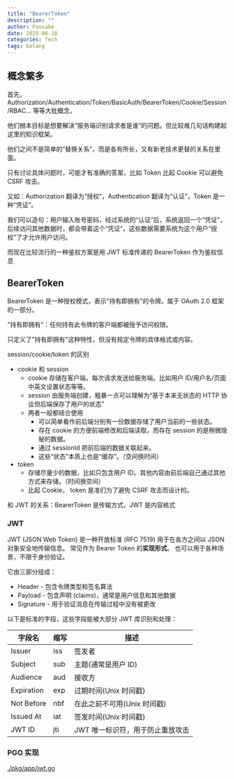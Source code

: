 ```yaml
---
title: "BearerToken"
description: ""
author: Pancake
date: 2025-06-10
categories: Tech
tags: Golang
---
```


## 概念繁多

首先，Authorization/Authentication/Token/BasicAuth/BearerToken/Cookie/Session/RBAC... 等等大批概念，

他们根本目标是想要解决“服务端识别请求者是谁”的问题。但比较难几句话构建起这里的知识框架。

他们之间不是简单的“替换关系”，而是各有所长，又有新老技术更替的关系在里面。

只有讨论具体问题时，可能才有准确的答案，比如 Token 比起 Cookie 可以避免 CSRF 攻击。

又如：Authorization 翻译为“授权”，Authentication 翻译为“认证”，Token 是一种“凭证”。

我们可以造句：用户输入账号密码，经过系统的“认证”后，系统返回一个“凭证”，后续访问其他数据时，都会带着这个“凭证”，这些数据需要系统为这个用户“授权”了才允许用户访问。

而现在比较流行的一种鉴权方案是用 JWT 标准传递的 BearerToken 作为鉴权信息

## BearerToken

BearerToken 是一种授权模式，表示"持有即拥有"的令牌。属于 OAuth 2.0 框架的一部分。

"持有即拥有"：任何持有此令牌的客户端都被授予访问权限。

只定义了"持有即拥有"这种特性，但没有规定令牌的具体格式或内容。

session/cookie/token 的区别

- cookie 和 session
  - cookie 存储在客户端，每次请求发送给服务端。比如用户 ID/用户名/页面中英文设置状态等等。
  - session 由服务端创建，粗暴一点可以理解为“基于本来无状态的 HTTP 协议但后端保存了用户的状态”
  - 两者一般都结合使用
    - 可以简单看作前后端分别有一份数据存储了用户当前的一些状态。
    - 存在 cookie 的方便前端修改和后端读取，而存在 session 的是稍微隐秘的数据。
    - 通过 sessionId 把前后端的数据关联起来。
    - 这些“状态”本质上也是“缓存”。（空间换时间）
- token
  - 存储尽量少的数据，比如只包含用户 ID。其他内容由前后端自己通过其他方式来存储。（时间换空间）
  - 比起 Cookie， token 是准们为了避免 CSRF 攻击而设计的。

和 JWT 的关系：BearerToken 是传输方式，JWT 是内容格式

### JWT

JWT (JSON Web Token) 是一种开放标准 (RFC 7519)
用于在各方之间以 JSON 对象安全地传输信息。
常见作为 Bearer Token 的**实现形式**。
也可以用于各种场景，不限于身份验证。

它由三部分组成：

- Header - 包含令牌类型和签名算法
- Payload - 包含声明 (claims)，通常是用户信息和其他数据
- Signature - 用于验证消息在传输过程中没有被更改

以下是标准的字段，这些字段能被大部分 JWT 库识别和处理：

| 字段名     | 缩写 | 描述                             |
| ---------- | ---- | -------------------------------- |
| Issuer     | iss  | 签发者                           |
| Subject    | sub  | 主题(通常是用户 ID)              |
| Audience   | aud  | 接收方                           |
| Expiration | exp  | 过期时间(Unix 时间戳)            |
| Not Before | nbf  | 在此之前不可用(Unix 时间戳)      |
| Issued At  | iat  | 签发时间(Unix 时间戳)            |
| JWT ID     | jti  | JWT 唯一标识符，用于防止重放攻击 |

### PGO 实现

[./pkg/app/jwt.go](https://github.com/pancake-lee/pgo/blob/master/pkg/app/jwt.go)

